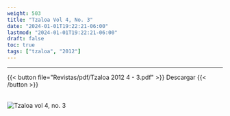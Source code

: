 ```yaml
---
weight: 503
title: "Tzaloa Vol 4, No. 3"
date: "2024-01-01T19:22:21-06:00"
lastmod: "2024-01-01T19:22:21-06:00"
draft: false
toc: true
tags: ["tzaloa", "2012"]
---
```

- - - - - - - - -
{{< button file="Revistas/pdf/Tzaloa 2012 4 - 3.pdf" >}}   Descargar {{< /button >}} 
######
![Tzaloa vol 4, no. 3](images/portada/4-3.jpeg)